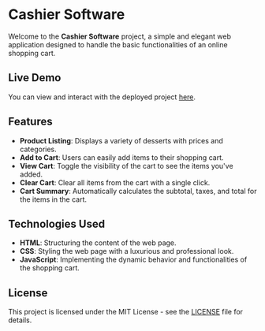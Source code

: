 # Cashier Software

Welcome to the **Cashier Software** project, a simple and elegant web application designed to handle the basic functionalities of an online shopping cart. 

## Live Demo

You can view and interact with the deployed project [here](https://ash-taraghi.github.io/Cashier-Software/).

## Features

- **Product Listing**: Displays a variety of desserts with prices and categories.
- **Add to Cart**: Users can easily add items to their shopping cart.
- **View Cart**: Toggle the visibility of the cart to see the items you've added.
- **Clear Cart**: Clear all items from the cart with a single click.
- **Cart Summary**: Automatically calculates the subtotal, taxes, and total for the items in the cart.

## Technologies Used

- **HTML**: Structuring the content of the web page.
- **CSS**: Styling the web page with a luxurious and professional look.
- **JavaScript**: Implementing the dynamic behavior and functionalities of the shopping cart.

## License

This project is licensed under the MIT License - see the [LICENSE](LICENSE.txt) file for details.


